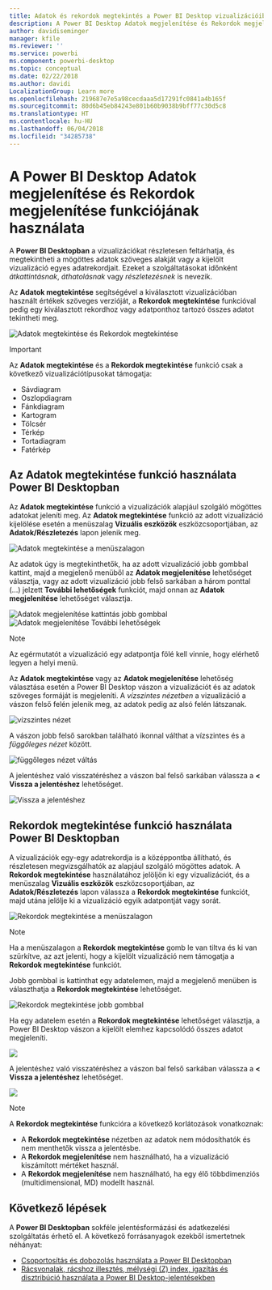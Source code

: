 ```yaml
---
title: Adatok és rekordok megtekintés a Power BI Desktop vizualizációiban
description: A Power BI Desktop Adatok megjelenítése és Rekordok megjelenítése funkciójának használata a részletek feltárásához
author: davidiseminger
manager: kfile
ms.reviewer: ''
ms.service: powerbi
ms.component: powerbi-desktop
ms.topic: conceptual
ms.date: 02/22/2018
ms.author: davidi
LocalizationGroup: Learn more
ms.openlocfilehash: 219687e7e5a98cecdaaa5d17291fc0841a4b165f
ms.sourcegitcommit: 80d6b45eb84243e801b60b9038b9bff77c30d5c8
ms.translationtype: HT
ms.contentlocale: hu-HU
ms.lasthandoff: 06/04/2018
ms.locfileid: "34285738"
---
```

# <a name="use-see-data-and-see-records-in-power-bi-desktop"></a>A Power BI Desktop Adatok megjelenítése és Rekordok megjelenítése funkciójának használata
A **Power BI Desktopban** a vizualizációkat részletesen feltárhatja, és megtekintheti a mögöttes adatok szöveges alakját vagy a kijelölt vizualizáció egyes adatrekordjait. Ezeket a szolgáltatásokat időnként *átkattintásnak*, *áthatolásnak* vagy *részletezésnek* is nevezik.

Az **Adatok megtekintése** segítségével a kiválasztott vizualizációban használt értékek szöveges verzióját, a **Rekordok megtekintése** funkcióval pedig egy kiválasztott rekordhoz vagy adatponthoz tartozó összes adatot tekintheti meg. 

![Adatok megtekintése és Rekordok megtekintése](media/desktop-see-data-see-records/see-data-record.png)

>[!IMPORTANT]
>Az **Adatok megtekintése** és a **Rekordok megtekintése** funkció csak a következő vizualizációtípusokat támogatja:
>  - Sávdiagram
>  - Oszlopdiagram
>  - Fánkdiagram
>  - Kartogram
>  - Tölcsér
>  - Térkép
>  - Tortadiagram
>  - Fatérkép

## <a name="use-see-data-in-power-bi-desktop"></a>Az Adatok megtekintése funkció használata Power BI Desktopban

Az **Adatok megtekintése** funkció a vizualizációk alapjául szolgáló mögöttes adatokat jeleníti meg. Az **Adatok megtekintése** funkció az adott vizualizáció kijelölése esetén a menüszalag **Vizuális eszközök** eszközcsoportjában, az **Adatok/Részletezés** lapon jelenik meg.

![Adatok megtekintése a menüszalagon](media/desktop-see-data-see-records/see-data1.png)

Az adatok úgy is megtekinthetők, ha az adott vizualizáció jobb gombbal kattint, majd a megjelenő menüből az **Adatok megjelenítése** lehetőséget választja, vagy az adott vizualizáció jobb felső sarkában a három ponttal (...) jelzett **További lehetőségek** funkciót, majd onnan az **Adatok megjelenítése** lehetőséget választja.

![Adatok megjelenítése kattintás jobb gombbal](media/desktop-see-data-see-records/see-data2.png)&nbsp;&nbsp;![Adatok megjelenítése További lehetőségek](media/desktop-see-data-see-records/see-data3.png)

> [!NOTE]
> Az egérmutatót a vizualizáció egy adatpontja fölé kell vinnie, hogy elérhető legyen a helyi menü.

Az **Adatok megtekintése** vagy az **Adatok megjelenítése** lehetőség választása esetén a Power BI Desktop vászon a vizualizációt és az adatok szöveges formáját is megjeleníti. A *vízszintes nézetben* a vizualizáció a vászon felső felén jelenik meg, az adatok pedig az alsó felén látszanak. 

![vízszintes nézet](media/desktop-see-data-see-records/see-data4a.png)

A vászon jobb felső sarokban található ikonnal válthat a vízszintes és a *függőleges nézet* között.

![függőleges nézet váltás](media/desktop-see-data-see-records/see-data4.png)

A jelentéshez való visszatéréshez a vászon bal felső sarkában válassza a **< Vissza a jelentéshez** lehetőséget.

![Vissza a jelentéshez](media/desktop-see-data-see-records/see-data5.png)

## <a name="use-see-records-in-power-bi-desktop"></a>Rekordok megtekintése funkció használata Power BI Desktopban

A vizualizációk egy-egy adatrekordja is a középpontba állítható, és részletesen megvizsgálhatók az alapjául szolgáló mögöttes adatok. A **Rekordok megtekintése** használatához jelöljön ki egy vizualizációt, és a menüszalag **Vizuális eszközök** eszközcsoportjában, az **Adatok/Részletezés** lapon válassza a **Rekordok megtekintése** funkciót, majd utána jelölje ki a vizualizáció egyik adatpontját vagy sorát. 

![Rekordok megtekintése a menüszalagon](media/desktop-see-data-see-records/see-record1.png)

> [!NOTE]
> Ha a menüszalagon a **Rekordok megtekintése** gomb le van tiltva és ki van szürkítve, az azt jelenti, hogy a kijelölt vizualizáció nem támogatja a **Rekordok megtekintése** funkciót.

Jobb gombbal is kattinthat egy adatelemen, majd a megjelenő menüben is választhatja a **Rekordok megtekintése** lehetőséget.

![Rekordok megtekintése jobb gombbal](media/desktop-see-data-see-records/see-record2.png)

Ha egy adatelem esetén a **Rekordok megtekintése** lehetőséget választja, a Power BI Desktop vászon a kijelölt elemhez kapcsolódó összes adatot megjeleníti. 

![](media/desktop-see-data-see-records/see-record3.png)

A jelentéshez való visszatéréshez a vászon bal felső sarkában válassza a **< Vissza a jelentéshez** lehetőséget.

![](media/desktop-see-data-see-records/see-record4.png)

> [!NOTE]
>A **Rekordok megtekintése** funkcióra a következő korlátozások vonatkoznak:
> - A **Rekordok megtekintése** nézetben az adatok nem módosíthatók és nem menthetők vissza a jelentésbe.
> - A **Rekordok megjelenítése** nem használható, ha a vizualizáció kiszámított mértéket használ.
> - A **Rekordok megjelenítése** nem használható, ha egy élő többdimenziós (multidimensional, MD) modellt használ.

## <a name="next-steps"></a>Következő lépések
A **Power BI Desktopban** sokféle jelentésformázási és adatkezelési szolgáltatás érhető el. A következő forrásanyagok ezekből ismertetnek néhányat:

* [Csoportosítás és dobozolás használata a Power BI Desktopban](desktop-grouping-and-binning.md)
* [Rácsvonalak, rácshoz illesztés, mélységi (Z) index, igazítás és disztribúció használata a Power BI Desktop-jelentésekben](desktop-gridlines-snap-to-grid.md)


